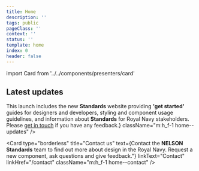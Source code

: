 ```yaml
---
title: Home
description: ''
tags: public
pageClass: ''
context: ''
status: ''
template: home
index: 0
header: false
---
```


import Card from '../../components/presenters/card'

<section class="m:h_f m:h_f-align-start h_mt-8 m:h_mb-16">
  <Card 
    type="border" 
    title="Styles" 
    text="Make your service look like it's for the Royal Navy with guides for applying colour, typography and spacing." 
    linkText="View styles" 
    linkHref="/styles"
    className="m:h_f-1 m:h_mr-4"
  />

  <Card 
    type="border" 
    title="Components" 
    text="Save time with reusable, accessible components for forms, navigation, cards and more." 
    linkText="View components" 
    linkHref="/components" 
    className="m:h_f-1  m:h_ml-4 h_mt-8 m:h_mt-0"
  />
</section>

<section class="home--info">
  <h2 class="home__title">Latest updates</h2>
  <div class="m:h_f m:h_f-align-start">
  <Card 
    type="coloured" 
    title="Standards v1.0.0 released" 
    meta="25th July 2019"
    text={<span>This launch includes the new <strong>Standards</strong> website providing <strong>'get started'</strong> guides for designers and developers, styling and component usage guidelines, and information about <strong>Standards</strong> for Royal Navy stakeholders. Please <a href="/contact">get in touch</a> if you have any feedback.</span>}
    className="m:h_f-1 home--updates"
  />

  <Card
    type="borderless" 
    title="Contact us" 
    text={<span>Contact the <strong>NELSON Standards</strong> team to find out more about design in the Royal Navy. Request a new component, ask questions and give feedback."</span>}
    linkText="Contact" 
    linkHref="/contact"
    className="m:h_f-1 home--contact"
  />
  </div>
</section>
